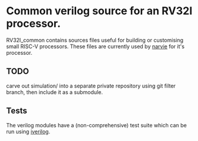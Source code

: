 # Common verilog source for an RV32I processor.

RV32I_common contains sources files useful for building or customising small RISC-V processors.
These files are currently used by [narvie](https://github.com/physical-computation/narvie) for it's processor.

## TODO
carve out simulation/ into a separate private repository using git filter branch, then include it as a submodule.

## Tests

The verilog modules have a (non-comprehensive) test suite which can be run using [iverilog](http://iverilog.icarus.com/).

